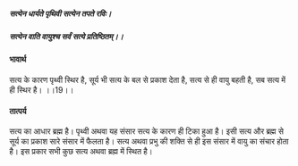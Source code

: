 ##### सत्येन धार्यते पृथिवी सत्येन तपते रविः।
##### सत्येन वाति वायुश्च सर्वं सत्ये प्रतिष्ठितम्।। 

#### भावार्थ

सत्य के कारण पृथ्वी स्थिर है, सूर्य भी सत्य के बल से प्रकाश देता है, सत्य से ही वायु बहती है, सब सत्य में ही स्थिर है। ।।19।।

#### तात्पर्य

सत्य का आधार ब्रह्म है। पृथ्वी अथवा यह संसार सत्य के कारण ही टिका हुआ है। इसी सत्य और ब्रह्म से सूर्य का प्रकाश सारे संसार में फैलता है। सत्य अथवा प्रभु की शक्ति से ही इस संसार में वायु का संचार होता है। इस प्रकार सभी कुछ सत्य अथवा ब्रह्म में स्थित
है।